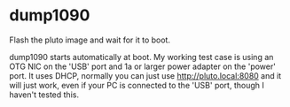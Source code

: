 # dump1090

Flash the pluto image and wait for it to boot.

dump1090 starts automatically at boot.  My working test case is using an OTG NIC on the 'USB' port and 1a or larger power adapter on the 'power' port.  It uses DHCP, normally you can just use http://pluto.local:8080 and it will just work, even if your PC is connected to the 'USB' port, though I haven't tested this.
